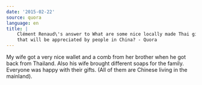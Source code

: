 ```yaml
---
date: '2015-02-22'
source: quora
language: en
title: |
    Clément Renaud\'s answer to What are some nice locally made Thai gifts
    that will be appreciated by people in China? - Quora
---
```


My wife got a very nice wallet and a comb from her brother when he got
back from Thailand. Also his wife brought different soaps for the
family. Everyone was happy with their gifts. (All of them are Chinese
living in the mainland).
